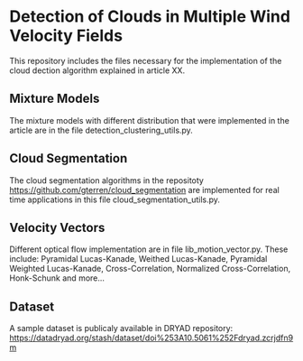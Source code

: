 # Detection of Clouds in Multiple Wind Velocity Fields

This repository includes the files necessary for the implementation of the cloud dection algorithm explained in article XX.

## Mixture Models

The mixture models with different distribution that were implemented in the article are in the file detection_clustering_utils.py.

## Cloud Segmentation

The cloud segmentation algorithms in the repositoty https://github.com/gterren/cloud_segmentation are implemented for real time applications in this file cloud_segmentation_utils.py.

## Velocity Vectors

Different optical flow implementation are in file lib_motion_vector.py. These include: Pyramidal Lucas-Kanade, Weithed Lucas-Kanade, Pyramidal Weighted Lucas-Kanade, Cross-Correlation, Normalized Cross-Correlation, Honk-Schunk and more...

## Dataset

A sample dataset is publicaly available in DRYAD repository: https://datadryad.org/stash/dataset/doi%253A10.5061%252Fdryad.zcrjdfn9m
